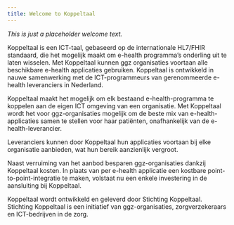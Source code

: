 ```yaml
---
title: Welcome to Koppeltaal
---
```


_This is just a placeholder welcome text._

Koppeltaal is een ICT-taal, gebaseerd op de internationale HL7/FHIR standaard, die het mogelijk maakt om e-health programma’s onderling uit te laten wisselen. Met Koppeltaal kunnen ggz organisaties voortaan alle beschikbare e-health applicaties gebruiken. Koppeltaal is ontwikkeld in nauwe samenwerking met de ICT-programmeurs van gerenommeerde e-health leveranciers in Nederland.

Koppeltaal maakt het mogelijk om elk bestaand e-health-programma te koppelen aan de eigen ICT omgeving van een organisatie.  Met Koppeltaal wordt het voor ggz-organisaties mogelijk om de beste mix van e-health-applicaties samen te stellen voor haar patiënten, onafhankelijk van de e-health-leverancier.

Leveranciers kunnen door Koppeltaal hun applicaties voortaan bij elke organisatie aanbieden, wat hun bereik aanzienlijk vergroot.

Naast verruiming van het aanbod besparen ggz-organisaties dankzij Koppeltaal kosten. In plaats van per e-health applicatie een kostbare point-to-point-integratie te maken, volstaat nu een enkele investering in de aansluiting bij Koppeltaal.

Koppeltaal wordt ontwikkeld en geleverd door Stichting Koppeltaal. Stichting Koppeltaal is een initiatief van ggz-organisaties, zorgverzekeraars en ICT-bedrijven in de zorg.
